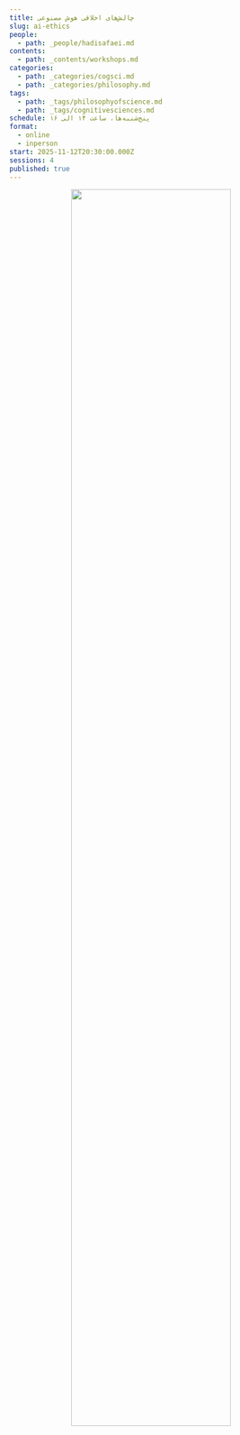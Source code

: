 ```yaml
---
title: چالش‌های اخلاقی هوش مصنوعی
slug: ai-ethics
people:
  - path: _people/hadisafaei.md
contents:
  - path: _contents/workshops.md
categories:
  - path: _categories/cogsci.md
  - path: _categories/philosophy.md
tags:
  - path: _tags/philosophyofscience.md
  - path: _tags/cognitivesciences.md
schedule: پنج‌شنبه‌ها، ساعت ۱۴ الی ۱۶
format:
  - online
  - inperson
start: 2025-11-12T20:30:00.000Z
sessions: 4
published: true
---
```




<center>
<img 
       src="https://assets.tina.io/b6b0cb5c-4b1b-43f4-9bea-8d6867c09320/academy/fall2025/Poster.jpg" 
       alt=" "
       style="width: 75%; height:75%;" />
</center>
<br><br>
